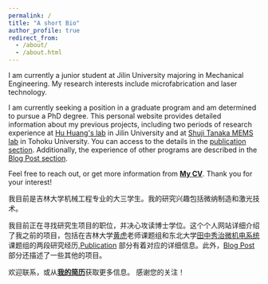 ```yaml
---
permalink: /
title: "A short Bio"
author_profile: true
redirect_from: 
  - /about/
  - /about.html
---
```


I am currently a junior student at Jilin University majoring in Mechanical Engineering. My research interests include microfabrication and laser technology. 

I am currently seeking a position in a graduate program and am determined to pursue a PhD degree. This personal website provides detailed information about my previous projects, including two periods of research experience at [Hu Huang's lab](http://teachers.jlu.edu.cn/HuangLab) in Jilin University and at [Shuji Tanaka MEMS lab](http://www.mems.mech.tohoku.ac.jp) in Tohoku University. You can access to the details in the [publication section](/publications/). Additionally, the experience of other programs are described in the [Blog Post section](/year-archive/).

Feel free to reach out, or get more information from [**My CV**](files/cv_YuanYao_20250129.pdf).
Thank you for your interest!



我目前是吉林大学机械工程专业的大三学生。我的研究兴趣包括微纳制造和激光技术。

我目前正在寻找研究生项目的职位，并决心攻读博士学位。这个个人网站详细介绍了我之前的项目，包括在吉林大学[黄虎](http://teachers.jlu.edu.cn/HuangLab)老师课题组和东北大学[田中秀治微机电系统](http://www.mems.mech.tohoku.ac.jp)课题组的两段研究经历,[Publication](/publications/) 部分有着对应的详细信息。此外，[Blog Post](/year-archive/)部分还描述了一些其他的项目。

欢迎联系，或从[**我的简历**](files/简历_姚远_20250209.pdf)获取更多信息。
感谢您的关注！

